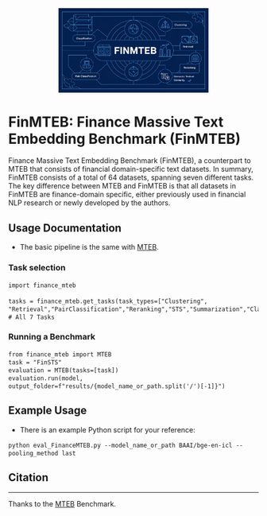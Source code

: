 <div align="center">
    <img src="source/main.png" alt="Logo" width="60%" />
</div>

# FinMTEB: Finance Massive Text Embedding Benchmark (FinMTEB)
Finance Massive Text Embedding Benchmark (FinMTEB), a counterpart to MTEB that consists of financial domain-specific text datasets. In summary, FinMTEB consists of a total of 64 datasets, spanning seven different tasks. The key difference between MTEB and FinMTEB is that all datasets in FinMTEB are finance-domain specific, either previously used in financial NLP research or newly developed by the authors.  

## Usage Documentation
* The basic pipeline is the same with [MTEB](https://github.com/embeddings-benchmark/mteb). 

### Task selection
```
import finance_mteb 

tasks = finance_mteb.get_tasks(task_types=["Clustering", "Retrieval","PairClassification","Reranking","STS","Summarization","Classification"]) # All 7 Tasks
```

### Running a Benchmark

```
from finance_mteb import MTEB
task = "FinSTS"
evaluation = MTEB(tasks=[task])
evaluation.run(model, output_folder=f"results/{model_name_or_path.split('/')[-1]}")
```

## Example Usage
* There is an example Python script for your reference:
```
python eval_FinanceMTEB.py --model_name_or_path BAAI/bge-en-icl --pooling_method last
```

## Citation

--------
Thanks to the [MTEB](https://github.com/embeddings-benchmark/mteb) Benchmark.
